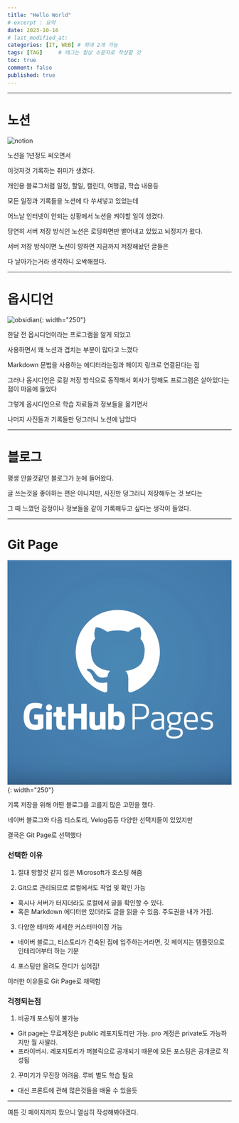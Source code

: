 ```yaml
---
title: "Hello World"
# excerpt : 요약
date: 2023-10-16 
# last_modified_at: 
categories: [IT, WEB] # 최대 2개 가능
tags: [TAG]     # 태그는 항상 소문자로 작성할 것
toc: true
comment: false
published: true
---
```



---
# 노션

![notion](https://images.unsplash.com/photo-1600267204091-5c1ab8b10c02?auto=format&fit=crop&q=60&w=400&ixlib=rb-4.0.3&ixid=M3wxMjA3fDB8MHxzZWFyY2h8NHx8bm90aW9ufGVufDB8fDB8fHww)   

노션을 1년정도 써오면서 

이것저것 기록하는 취미가 생겼다.

개인용 블로그처럼 일정, 할일, 캘린더, 여행글, 학습 내용등

모든 일정과 기록들을 노션에 다 쑤셔넣고 있었는데 

어느날 인터넷이 안되는 상황에서 노션을 켜야할 일이 생겼다.

당연히 서버 저장 방식인 노션은 로딩화면만 뱉어내고 있었고 뇌정지가 왔다.

서버 저장 방식이면 노션이 망하면 지금까지 저장해놨던 글들은 

다 날아가는거라 생각하니 오싹해졌다.

---

# 옵시디언

![obsidian](https://upload.wikimedia.org/wikipedia/commons/thumb/1/10/2023_Obsidian_logo.svg/1200px-2023_Obsidian_logo.svg.png){: width="250"}

한달 전 옵시디언이라는 프로그램을 알게 되었고

사용하면서 꽤 노션과 겹치는 부분이 많다고 느꼈다

Markdown 문법을 사용하는 에디터라는점과 페이지 링크로 연결된다는 점

그러나 옵시디언은 로컬 저장 방식으로 동작해서 회사가 망해도 프로그램은 살아있다는 점이 마음에 들었다

그렇게 옵시디언으로 학습 자료들과 정보들을 옮기면서

나머지 사진들과 기록들만 덩그러니 노션에 남았다

---
# 블로그

평생 안쓸것같던 블로그가 눈에 들어왔다.

글 쓰는것을 좋아하는 편은 아니지만, 사진만 덩그러니 저장해두는 것 보다는

그 때 느꼈던 감정이나 정보들을 같이 기록해두고 싶다는 생각이 들었다.

---
# Git Page

![gitpage](https://raw.githubusercontent.com/github/explore/80688e429a7d4ef2fca1e82350fe8e3517d3494d/collections/github-pages-examples/github-pages-examples.png){: width="250"}

기록 저장을 위해 어떤 블로그를 고를지 많은 고민을 했다.    

네이버 블로그와 다음 티스토리, Velog등등 다양한 선택지들이 있었지만 

결국은 Git Page로 선택했다

### 선택한 이유

1. 절대 망할것 같지 않은 Microsoft가 호스팅 해줌

2. Git으로 관리되므로 로컬에서도 작업 및 확인 가능
- 혹시나 서버가 터지더라도 로컬에서 글을 확인할 수 있다. 
- 혹은 Markdown 에디터만 있더라도 글을 읽을 수 있음. 주도권을 내가 가짐. 

3. 다양한 테마와 세세한 커스터마이징 가능
- 네이버 블로그, 티스토리가 건축된 집에 입주하는거라면, 깃 페이지는 템플릿으로 인테리어부터 하는 기분 

4. 포스팅만 올려도 잔디가 심어짐!

이러한 이유들로 Git Page로 채택함

### 걱정되는점

1. 비공개 포스팅이 불가능
- Git page는 무료계정은 public 레포지토리만 가능. pro 계정은 private도 가능하지만 월 사딸라.
- 프라이버시. 레포지토리가 퍼블릭으로 공개되기 때문에 모든 포스팅은 공개글로 작성됨   

2. 꾸미기가 무진장 어려움. 루비 별도 학습 필요
- 대신 프론트에 관해 많은것들을 배울 수 있을듯


---

여튼 깃 페이지까지 팠으니 열심히 작성해봐야겠다.